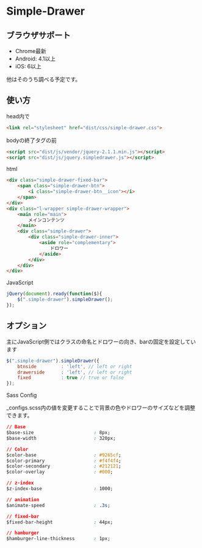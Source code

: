 # Simple-Drawer

## ブラウザサポート

- Chrome最新
- Android: 4.1以上
- iOS: 6以上

他はそのうち調べる予定です。

## 使い方

head内で
``` html
<link rel="stylesheet" href="dist/css/simple-drawer.css">
```

bodyの終了タグの前
``` html
<script src="dist/js/vendor/jquery-2.1.1.min.js"></script>
<script src="dist/js/jquery.simpledrawer.js"></script>
```


html

``` html
<div class="simple-drawer-fixed-bar">
    <span class="simple-drawer-btn">
        <i class="simple-drawer-btn__icon"></i>
    </span>
</div>
<div class="l-wrapper simple-drawer-wrapper">
    <main role="main">
        メインコンテンツ
    </main>
    <div class="simple-drawer">
        <div class="simple-drawer-inner">
            <aside role="complementary">
                ドロワー
            </aside>
        </div>
    </div>
</div>
```

JavaScript

``` js
jQuery(document).ready(function($){
    $(".simple-drawer").simpleDrawer();
});
```



## オプション

主にJavaScript側ではクラスの命名とドロワーの向き、barの固定を設定しています

``` js
$(".simple-drawer").simpleDrawer({
	btnside 		: 'left', // left or right
	drawerside 		: 'left', // left or right
	fixed 			: true // true or false
});
```


Sass Config

_configs.scss内の値を変更することで背景の色やドロワーのサイズなどを調整できます。

``` css
// Base
$base-size						: 8px;
$base-width						: 320px;

// Color
$color-base 					: #9265cf;
$color-primary 					: #f4f4f4;
$color-secondary 				: #212121;
$color-overlay 					: #000;

// z-index
$z-index-base					: 1000;

// animation
$animate-speed					: .3s;

// fixed-bar
$fixed-bar-height				: 44px;

// hamburger
$hamburger-line-thickness		: 1px;
```
